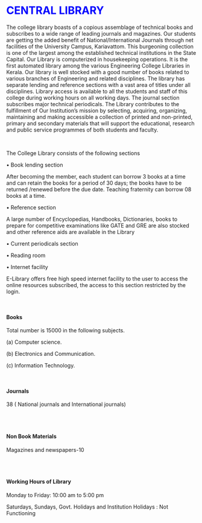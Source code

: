 <h1><font color="blue">CENTRAL LIBRARY </font></h1>
<p>The college library boasts of a copious assemblage of technical books and subscribes to a wide
range of leading journals and magazines. Our students are getting the added benefit of
National/International Journals through net facilities of the University Campus, Kariavattom.
This burgeoning collection is one of the largest among the established technical institutions in
the State Capital. Our Library is computerized in housekeeping operations. It is the first
automated library among the various Engineering College Libraries in Kerala. Our library is well stocked with a good number of books related to various branches of
Engineering and related disciplines. The library has separate lending and reference sections with
a vast area of titles under all disciplines. Library access is available to all the students and staff of
this college during working hours on all working days. The journal section subscribes major
technical periodicals. The Library contributes to the fulfillment of Our Institution’s mission by
selecting, acquiring, organizing, maintaining and making accessible a collection of printed and
non-printed, primary and secondary materials that will support the educational, research and
public service programmes of both students and faculty. </p>
<br/>
<p>The College Library consists of the following sections </p>
<p>•    Book lending section </p>
<p>After becoming the member, each student can borrow 3 books at a time and can retain the
books for a period of 30 days; the books have to be returned /renewed before the due
date. Teaching fraternity can borrow 08 books at a time. </p>
<p>•    Reference section</p>
<p>A large number of Encyclopedias, Handbooks, Dictionaries, books to prepare for
competitive examinations like GATE and GRE are also stocked and other reference aids
are available in the Library</p>
<p>•    Current periodicals section </p>
<p>•    Reading room </p>
<p>•    Internet facility </p>
<p>E-Library offers free high speed internet facility to the user to access the online resources
subscribed, the access to this section restricted by the login.</p>
<br/><h4>Books</h4>
<p>Total number is 15000 in the following subjects.</p>
<p>(a) Computer science.</p>
<p>(b) Electronics and Communication.</p>
<p>(c) Information Technology.</p>
<br/><h4>Journals</h4>
<p>38 ( National journals and International journals)</p><br/>
<br/><h4>Non Book Materials</h4>
<p>Magazines and newspapers-10</p><br/>
<br/><h4>Working Hours of Library</h4>
<p>Monday to Friday: 10:00 am to 5:00 pm</p>
<p>Saturdays, Sundays, Govt. Holidays and Institution Holidays : Not Functioning</p><br/>
</div>
